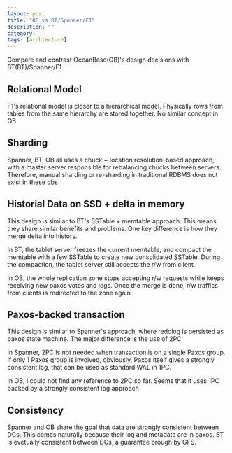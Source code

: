 ```yaml
---
layout: post
title: "OB vs BT/Spanner/F1"
description: ""
category: 
tags: [archtecture]
---
```


Compare and contrast OceanBase(OB)'s design decisions with BT(BT)/Spanner/F1

Relational Model
----------
F1's relational model is closer to a hierarchical model. Physically rows from tables from the same hierarchy are stored together. No similar concept in OB  

Sharding
----------
Spanner, BT, OB all uses a chuck + location resolution-based approach, with a master server responsible for rebalancing chucks between servers. Therefore, manual sharding or re-sharding in traditional RDBMS does not exist in these dbs

Historial Data on SSD + delta in memory 
-----------
This design is similar to BT's SSTable + memtable approach. This means they share similar benefits and problems. One key difference is how they merge delta into history. 

In BT, the tablet server freezes the current memtable, and compact the memtable with a few SSTable to create new consolidated SSTable. During the compaction, the tablet server still accepts the r/w from client  

In OB, the whole replication zone stops accepting r/w requests while keeps receiving new paxos votes and logs. Once the merge is done, r/w traffics from clients is redirected to the zone again

Paxos-backed transaction
----------
This design is similar to Spanner's approach, where redolog is persisted as paxos state machine. The major difference is the use of 2PC

In Spanner, 2PC is not needed when transaction is on a single Paxos group. If only 1 Paxos group is involved, obviously, Paxos itself gives a strongly consistent log, that can be used as standard WAL in 1PC.

In OB, I could not find any reference to 2PC so far. Seems that it uses 1PC backed by a strongly consistent log approach

Consistency
----------
Spanner and OB share the goal that data are strongly consistent between DCs. This comes naturally because their log and metadata are in paxos. BT is evetually consistent between DCs, a guarantee brough by GFS. 


